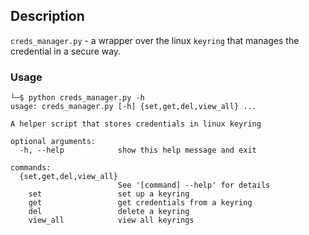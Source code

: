 ## Description

`creds_manager.py` - a wrapper over the linux `keyring` that manages the credential in a secure way.

### Usage

```
└─$ python creds_manager.py -h         
usage: creds_manager.py [-h] {set,get,del,view_all} ...

A helper script that stores credentials in linux keyring

optional arguments:
  -h, --help            show this help message and exit

commands:
  {set,get,del,view_all}
                        See '[command] --help' for details
    set                 set up a keyring
    get                 get credentials from a keyring
    del                 delete a keyring
    view_all            view all keyrings
```

 


